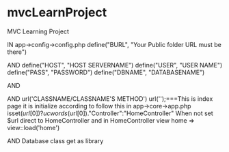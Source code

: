# mvcLearnProject
MVC Learning Project

IN app->config->config.php
  define("BURL", "Your Public folder URL must be there")
  
  AND
  define("HOST", "HOST SERVERNAME")
  define("USER", "USER NAME")
  define("PASS", "PASSWORD")
  define("DBNAME", "DATABASENAME")
  
  AND
  <form action="<?php url('CLASSNAME/CLASSNAME'S METHOD'); ?>" method="post">
  
  AND
  url('CLASSNAME/CLASSNAME'S METHOD')
  url('');===This is index page it is initialize according to follow this in app->core->app.php
    isset($url[0]) ? ucwords($url[0])."Controller":"HomeController"
    When not set $url direct to HomeController and in HomeController view home => view::load('home')
    
  AND
  Database class get as library
  
